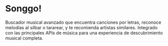 # Songgo!
Buscador musical avanzado que encuentra canciones por letras, reconoce melodías al silbar o tararear, y te recomienda artistas similares. Integrado con las principales APIs de música para una experiencia de descubrimiento musical completa.
